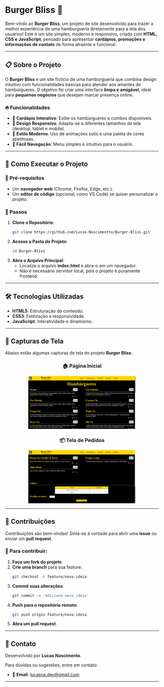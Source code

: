 # Burger Bliss 🍔

Bem-vindo ao **Burger Bliss**, um projeto de site desenvolvido para trazer a melhor experiência de uma hamburgueria diretamente para a tela dos usuários! Este é um site simples, moderno e responsivo, criado com **HTML, CSS e JavaScript**, pensado para apresentar **cardápios, promoções e informações de contato** de forma atraente e funcional.

---

## 📋 Sobre o Projeto

O **Burger Bliss** é um site fictício de uma hamburgueria que combina design intuitivo com funcionalidades básicas para atender aos amantes de hambúrgueres. O objetivo foi criar uma interface **limpa e amigável**, ideal para **pequenos negócios** que desejam marcar presença online.

### 🔥 Funcionalidades
- 🍔 **Cardápio Interativo**: Exibe os hambúrgueres e combos disponíveis.
- 📱 **Design Responsivo**: Adapta-se a diferentes tamanhos de tela (desktop, tablet e mobile).
- 🎨 **Estilo Moderno**: Uso de animações sutis e uma paleta de cores apetitosas.
- 🧭 **Fácil Navegação**: Menu simples e intuitivo para o usuário.

---

## 🚀 Como Executar o Projeto

### 🔧 Pré-requisitos
- Um **navegador web** (Chrome, Firefox, Edge, etc.).
- Um **editor de código** (opcional, como VS Code) se quiser personalizar o projeto.

### 📂 Passos
1. **Clone o Repositório**:
   ```bash
   git clone https://github.com/Lucas-Nascimentto/Burger-Bliss.git
   ```
2. **Acesse a Pasta do Projeto**:
   ```bash
   cd Burger-Bliss
   ```
3. **Abra o Arquivo Principal**:
   - Localize o arquivo **index.html** e abra-o em um navegador.
   - Não é necessário servidor local, pois o projeto é puramente frontend.

---

## 🛠️ Tecnologias Utilizadas

- **HTML5**: Estruturação do conteúdo.
- **CSS3**: Estilização e responsividade.
- **JavaScript**: Interatividade e dinamismo.

---

## 📸 Capturas de Tela

Abaixo estão algumas capturas de tela do projeto **Burger Bliss**:

<div align="center">
    <h3>🏠 Página Inicial</h3>
    <img src="img/home.png" alt="Home" width="70%">
</div>

<div align="center">
   <h3>📦 Tela de Pedidos</h3>
    <img src="img/pedidos.png" alt="Pedidos" width="70%">
</div>

---

## 🌟 Contribuições

Contribuições são bem-vindas! Sinta-se à vontade para abrir uma **issue** ou enviar um **pull request**. 

### 📌 Para contribuir:
1. **Faça um fork do projeto**.
2. **Crie uma branch** para sua feature:
   ```bash
   git checkout -b feature/nova-ideia
   ```
3. **Commit suas alterações**:
   ```bash
   git commit -m 'Adiciona nova ideia'
   ```
4. **Push para o repositório remoto**:
   ```bash
   git push origin feature/nova-ideia
   ```
5. **Abra um pull request**.

---

## 📧 Contato

Desenvolvido por **Lucas Nascimento**.

Para dúvidas ou sugestões, entre em contato:
- 📩 **Email**: [lucasna.dev@gmail.com](mailto:lucasna.dev@gmail.com)

---
